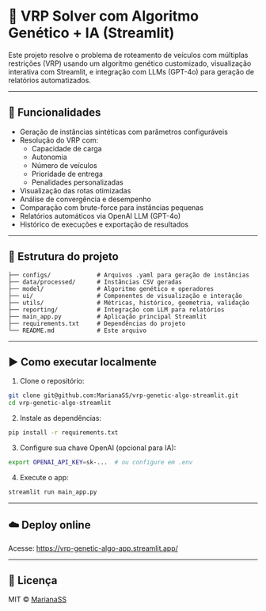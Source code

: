 # 🚚 VRP Solver com Algoritmo Genético + IA (Streamlit)

Este projeto resolve o problema de roteamento de veículos com múltiplas restrições (VRP) usando um algoritmo genético customizado, visualização interativa com Streamlit, e integração com LLMs (GPT-4o) para geração de relatórios automatizados.

---

## 🔧 Funcionalidades

- Geração de instâncias sintéticas com parâmetros configuráveis
- Resolução do VRP com:
  - Capacidade de carga
  - Autonomia
  - Número de veículos
  - Prioridade de entrega
  - Penalidades personalizadas
- Visualização das rotas otimizadas
- Análise de convergência e desempenho
- Comparação com brute-force para instâncias pequenas
- Relatórios automáticos via OpenAI LLM (GPT-4o)
- Histórico de execuções e exportação de resultados

---

## 📁 Estrutura do projeto

```
├── configs/             # Arquivos .yaml para geração de instâncias
├── data/processed/      # Instâncias CSV geradas
├── model/               # Algoritmo genético e operadores
├── ui/                  # Componentes de visualização e interação
├── utils/               # Métricas, histórico, geometria, validação
├── reporting/           # Integração com LLM para relatórios
├── main_app.py          # Aplicação principal Streamlit
├── requirements.txt     # Dependências do projeto
└── README.md            # Este arquivo
```

---

## ▶️ Como executar localmente

1. Clone o repositório:

```bash
git clone git@github.com:MarianaSS/vrp-genetic-algo-streamlit.git
cd vrp-genetic-algo-streamlit
```

2. Instale as dependências:

```bash
pip install -r requirements.txt
```

3. Configure sua chave OpenAI (opcional para IA):

```bash
export OPENAI_API_KEY=sk-...  # ou configure em .env
```

4. Execute o app:

```bash
streamlit run main_app.py
```

---

## ☁️ Deploy online

Acesse: https://vrp-genetic-algo-app.streamlit.app/

---

## 🧠 Licença

MIT © [MarianaSS](https://github.com/MarianaSS)